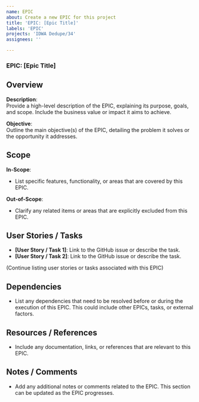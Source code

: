 ```yaml
---
name: EPIC
about: Create a new EPIC for this project
title: 'EPIC: [Epic Title]'
labels: 'EPIC'
projects: 'IDWA Dedupe/34'
assignees: ''

---
```


### EPIC: [Epic Title]

## Overview
**Description**:  
Provide a high-level description of the EPIC, explaining its purpose, goals, and scope. Include the business value or impact it aims to achieve.

**Objective**:  
Outline the main objective(s) of the EPIC, detailing the problem it solves or the opportunity it addresses.

## Scope
**In-Scope**:  
- List specific features, functionality, or areas that are covered by this EPIC.

**Out-of-Scope**:  
- Clarify any related items or areas that are explicitly excluded from this EPIC.

## User Stories / Tasks
- **[User Story / Task 1]**: Link to the GitHub issue or describe the task.
- **[User Story / Task 2]**: Link to the GitHub issue or describe the task.

(Continue listing user stories or tasks associated with this EPIC)

## Dependencies
- List any dependencies that need to be resolved before or during the execution of this EPIC. This could include other EPICs, tasks, or external factors.

## Resources / References
- Include any documentation, links, or references that are relevant to this EPIC.

## Notes / Comments
- Add any additional notes or comments related to the EPIC. This section can be updated as the EPIC progresses.
